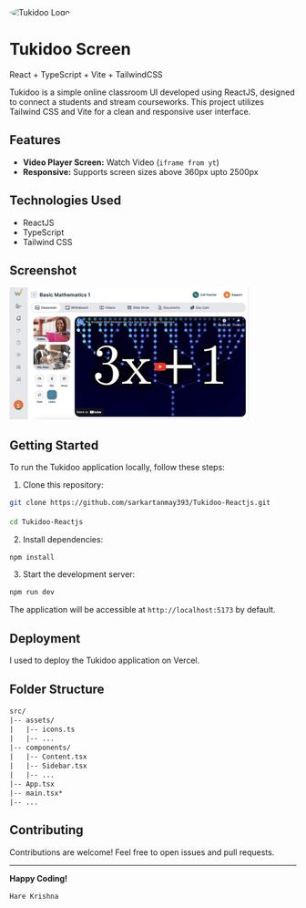 <img src="https://cdn4.vectorstock.com/i/1000x1000/42/23/tuxedo-vector-404223.jpg" alt="Tukidoo Logo" width="100" style="border-radius: 50%;" />

# Tukidoo Screen

React + TypeScript + Vite + TailwindCSS

Tukidoo is a simple online classroom UI developed using ReactJS, designed to connect a students and stream courseworks. This project utilizes Tailwind CSS and Vite for a clean and responsive user interface.

## Features

- **Video Player Screen:** Watch Video (`iframe from yt`)
- **Responsive:** Supports screen sizes above 360px upto 2500px

## Technologies Used

- ReactJS
- TypeScript
- Tailwind CSS

## Screenshot

<img width="420px" alt="Tukidoo Screenshot" src="screenshot.png" />

## Getting Started

To run the Tukidoo application locally, follow these steps:

1. Clone this repository:

```bash
git clone https://github.com/sarkartanmay393/Tukidoo-Reactjs.git

cd Tukidoo-Reactjs
```

2. Install dependencies:

```bash
npm install
```

3. Start the development server:

```bash
npm run dev
```

The application will be accessible at `http://localhost:5173` by default.

## Deployment

I used to deploy the Tukidoo application on Vercel.

## Folder Structure

```plaintext
src/
|-- assets/
|   |-- icons.ts
|   |-- ...
|-- components/
|   |-- Content.tsx
|   |-- Sidebar.tsx
|   |-- ...
|-- App.tsx
|-- main.tsx*
|-- ...
```

## Contributing

Contributions are welcome! Feel free to open issues and pull requests.

---

**Happy Coding!**

```ts
Hare Krishna
```
